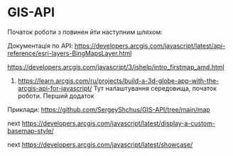 # GIS-API
 
Початок роботи з повинен йти наступним шляхом: 


Документація по API:
https://developers.arcgis.com/javascript/latest/api-reference/esri-layers-BingMapsLayer.html

https://developers.arcgis.com/javascript/3/jshelp/intro_firstmap_amd.html


1. https://learn.arcgis.com/ru/projects/build-a-3d-globe-app-with-the-arcgis-api-for-javascript/
Тут налаштування середовища, початок роботи. Перший додаток

Приклади: https://github.com/SergeyShchus/GIS-API/tree/main/map

next https://developers.arcgis.com/javascript/latest/display-a-custom-basemap-style/

next https://developers.arcgis.com/javascript/latest/showcase/






